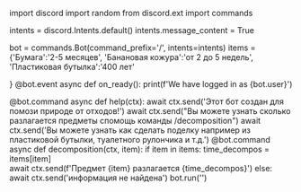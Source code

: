 import discord
import random
from discord.ext import commands

intents = discord.Intents.default()
intents.message_content = True

bot = commands.Bot(command_prefix='/', intents=intents)
items = {'Бумага':'2-5 месяцев',
         'Банановая кожура':'от 2 до 5 недель',
         'Пластиковая бутылка':'400 лет'

}
@bot.event
async def on_ready():
    print(f'We have logged in as {bot.user}')

@bot.command
async def help(ctx):
    await ctx.send('Этот бот создан для помози природе от отходов!')
    await ctx.send("Вы можете узнать сколько разлагается предметы спомощь команды /decomposition")
    await ctx.send('Вы можете узнать как сделать поделку например из пластиковой бутылки, туалетного рулончика и т.д.')
@bot.command
async def decomposition(ctx, item):
    if item in items:
        time_decompos = items[item]    
        await ctx.send(f'Предмет {item} разлагается {time_decompos}')
    else:
        await ctx.send('информация не найдена')
bot.run('')
